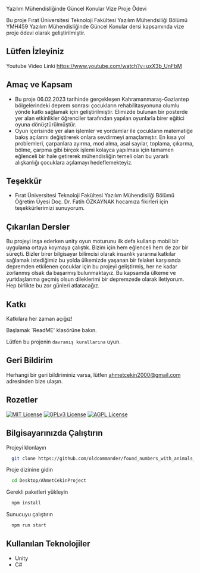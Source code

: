 
Yazılım Mühendisliğinde Güncel Konular Vize Proje Ödevi

Bu proje Fırat Üniversitesi Teknoloji Fakültesi Yazılım Mühendsiliği Bölümü YMH459 Yazılım Mühendisliğinde Güncel Konular dersi kapsamında vize proje ödevi olarak geliştirilmiştir.  


## Lütfen İzleyiniz

Youtube Video Linki https://www.youtube.com/watch?v=uxX3b_UnFbM

  
## Amaç ve Kapsam

* Bu proje 06.02.2023 tarihinde gerçekleşen Kahramanmaraş-Gaziantep bölgelerindeki deprem sonrası çocukların rehabilitasyonuna olumlu yönde katkı sağlamak için geliştirilmiştir. Elimizde bulunan bir posterde yer alan etkinlikler öğrenciler tarafından yapılan oyunlarla birer eğitici oyuna dönüştürülmüştür. 
* Oyun içerisinde yer alan işlemler ve yordamlar ile çocukların matematiğe bakış açılarını değiştirerek onlara sevdirmeyi amaçlamıştır. En kısa yol problemleri, çarpanlara ayırma, mod alma, asal sayılar, toplama, çıkarma, bölme, çarpma gibi birçok işlemi kolayca yapılması için tamamen eğlenceli bir hale getirerek mühendisliğin temeli olan bu yararlı alışkanlığı çocuklara aşılamayı hedeflemekteyiz. 
## Teşekkür

- Fırat Üniversitesi Teknoloji Fakültesi Yazılım Mühendisliği Bölümü Öğretim Üyesi Doç. Dr. Fatih ÖZKAYNAK hocamıza fikirleri için teşekkürlerimizi sunuyorum. 

  
## Çıkarılan Dersler

Bu projeyi inşa ederken unity oyun moturunu ilk defa kullanıp mobil bir uygulama ortaya koymaya çalıştık. Bizim için hem eğlenceli hem de zor bir süreçti. Bizler birer bilgisayar bilimcisi olarak insanlık yararına katkılar sağlamak istediğimiz bu yolda ülkemizde yaşanan bir felaket karşısında depremden etkilenen çocuklar için bu projeyi geliştirmiş, her ne kadar zorlanmış olsak da başarmış bulunmaktayız. Bu kapsamda ülkeme ve yurtdaşlarıma geçmiş olsun dileklerimi bir depremzede olarak iletiyorum. Hep birlikte bu zor günleri atlatacağız.  

  
## Katkı

Katkılara her zaman açığız!

Başlamak `ReadME' klasörüne bakın.

Lütfen bu projenin `davranış kurallarına` uyun.

  
## Geri Bildirim

Herhangi bir geri bildiriminiz varsa, lütfen ahmetcekin2000@gmail.com adresinden bize ulaşın.

  
## Rozetler



[![MIT License](https://img.shields.io/badge/License-MIT-green.svg)](https://choosealicense.com/licenses/mit/)
[![GPLv3 License](https://img.shields.io/badge/License-GPL%20v3-yellow.svg)](https://opensource.org/licenses/)
[![AGPL License](https://img.shields.io/badge/license-AGPL-blue.svg)](http://www.gnu.org/licenses/agpl-3.0)

  
## Bilgisayarınızda Çalıştırın

Projeyi klonlayın

```bash
  git clone https://github.com/oldcommander/found_numbers_with_animals_game
```

Proje dizinine gidin

```bash
  cd Desktop/AhmetCekinProject
```

Gerekli paketleri yükleyin

```bash
  npm install
```

Sunucuyu çalıştırın

```bash
  npm run start
```

  
## Kullanılan Teknolojiler

* Unity
* C#


  